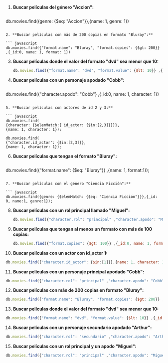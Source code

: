 1. **Buscar películas del género "Accion":**

   ``` javascript
db.movies.find({genre: {$eq: "Accion"}},{name: 1, genre: 1})
   ```

2. **Buscar películas con más de 200 copias en formato "Bluray":**

   ``` javascript
db.movies.find({"format.name": "Bluray", "format.copies": {$gt: 200}} ,{_id:0, name: 1, format: 1})
   ```

3. **Buscar películas donde el valor del formato "dvd" sea menor que 10:**

   ``` javascript
   db.movies.find({"format.name": "dvd", "format.value": {$lt: 10}} ,{_id:0, name: 1, format: 1})
   ```

4. **Buscar películas con un personaje apodado "Cobb":**

   ``` javascript
  db.movies.find({"character.apodo": "Cobb"} ,{_id:0, name: 1, character: 1})  
   ```

5. **Buscar películas con actores de id 2 y 3:**

   ``` javascript
   db.movies.find(
   {character: {$elemMatch:{ id_actor: {$in:[2,3]}}}},
   {name: 1, character: 1});
   
   db.movies.find(
   {"character.id_actor": {$in:[2,3]}},
   {name: 1, character: 1});
   ```

6. **Buscar películas que tengan el formato "Bluray":**

   ``` javascript
  db.movies.find({"format.name": {$eq: "Bluray"}} ,{name: 1, format:1});
   ```

7. **Buscar películas con el género "Ciencia Ficción":**

   ``` javascript
   db.movies.find({genre: {$elemMatch: {$eq: "Ciencia Ficción"}}},{_id: 0, name:1, genre:1});
   ```

8. **Buscar películas con un rol principal llamado "Miguel":**

   ``` javascript
   db.movies.find({"character.rol": "principal" ,"character.apodo": "Miguel"} ,{_id:0, name: 1, character: 1})
   ```

9. **Buscar películas que tengan al menos un formato con más de 100 copias:**

   ``` javascript
   db.movies.find({"format.copies": {$gt: 100}} ,{_id:0, name: 1, format: 1})
   ```

10. **Buscar películas con un actor con id_actor 1:**

   ```javascript
   db.movies.find({"character.id_actor": {$in:[1]}},{name: 1, character: 1});
   ```

11. **Buscar películas con un personaje principal apodado "Cobb":**

   ``` javascript
   db.movies.find({"character.rol": "principal" ,"character.apodo": "Cobb"} ,{_id:0, name: 1, character: 1})
   ```
12. **Buscar películas con más de 200 copias en formato "Bluray":**

   ``` javascript
  db.movies.find({"format.name": "Bluray", "format.copies": {$gt: 200}} ,{_id:0, name: 1, format: 1})
   ```

13. **Buscar películas donde el valor del formato "dvd" sea menor que 10:**

   ``` javascript
   db.movies.find({"format.name": "dvd", "format.value": {$lt: 10}} ,{_id:0, name: 1, format: 1})
   ```

14. **Buscar películas con un personaje secundario apodado "Arthur":**

   ``` javascript
   db.movies.find({"character.rol": "secundario" ,"character.apodo": "Arthur"} ,{_id:0, name: 1, character: 1})
   ```

15. **Buscar películas con un rol principal y un apodo "Miguel":**

   ``` javascript
   db.movies.find({"character.rol": "principal" ,"character.apodo": "Miguel"} ,{_id:0, name: 1, character: 1})
   ```

